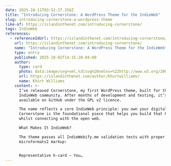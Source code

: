 ```yaml
---
date: 2025-10-11T03:52:27.356Z
title: "Introducing Cornerstone: A WordPress Theme for the IndieWeb"
slug: introducing-cornerstone-a-wordpress-theme
like-of: https://islandinthenet.com/introducing-cornerstone/
tags: IndieWeb
references:
  - referenceIdUrl: https://islandinthenet.com/introducing-cornerstone/
    url: https://islandinthenet.com/introducing-cornerstone/
    name: "Introducing Cornerstone: A WordPress Theme for the IndieWeb"
    type: entry
    published: 2025-10-02T14:15:20-04:00
    author:
      type: card
      photo: data:image/svg+xml,%3Csvg%20xmlns=%22http://www.w3.org/2000/svg%22%20viewBox=%220%200%2032%2032%22%3E%3C/svg%3E
      url: https://islandinthenet.com/author/khurtwilliams/
      name: Khürt Williams
    content: >-
      I’ve released Cornerstone, my first WordPress theme, built for the
      IndieWeb community. After months of development and testing, it’s now
      available on GitHub under the GPL v2 licence.

      The name reflects a core IndieWeb principle: you own your digital home.
      Cornerstone is the foundational piece that helps you build that home
      whilst connecting with the open web.

      What Makes It IndieWeb?

      The theme passes all IndieWebify.me validation tests with proper
      microformats2 markup:


      Representative h-card – You…
---
```



